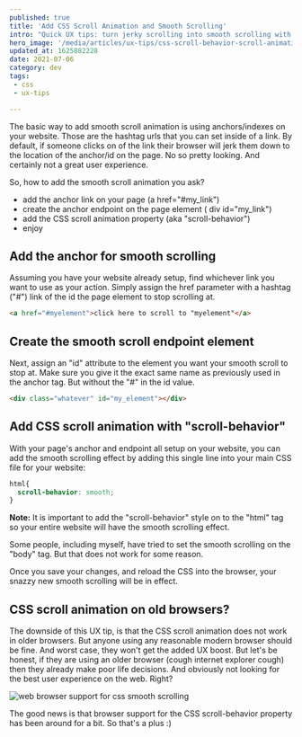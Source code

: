 ```yaml
---
published: true
title: 'Add CSS Scroll Animation and Smooth Scrolling'
intro: "Quick UX tips: turn jerky scrolling into smooth scrolling with a the CSS scroll-behavior property. Make your website's scroll animation buttery smooth."
hero_image: '/media/articles/ux-tips/css-scroll-behavior-scroll-animation-and-smooth-scrolling.jpg'
updated_at: 1625882228
date: 2021-07-06
category: dev
tags:
 - css
 - ux-tips

---
```


The basic way to add smooth scroll animation is using anchors/indexes on your website. Those are the hashtag urls that you can set inside of a link. By default, if someone clicks on of the link their browser will jerk them down to the location of the anchor/id on the page. No so pretty looking. And certainly not a great user experience.

So, how to add the smooth scroll animation you ask?

- add the anchor link on your page (a href="#my_link")
- create the anchor endpoint on the page element ( div id="my_link")
- add the CSS scroll animation property (aka "scroll-behavior")
- enjoy

## Add the anchor for smooth scrolling

Assuming you have your website already setup, find whichever link you want to use as your action. Simply assign the href parameter with a hashtag ("#") link of the id the page element to stop scrolling at.

```html
<a href="#myelement">click here to scroll to "myelement"</a>
```

## Create the smooth scroll endpoint element

Next, assign an "id" attribute to the element you want your smooth scroll to stop at. Make sure you give it the exact same name as previously used in the anchor tag. But without the "#" in the id value.

```html
<div class="whatever" id="my_element"></div>
```

## Add CSS scroll animation with "scroll-behavior"

With your page's anchor and endpoint all setup on your website, you can add the smooth scrolling effect by adding this single line into your main CSS file for your website:

```css
html{
  scroll-behavior: smooth;
}
```

**Note:** It is important to add the "scroll-behavior" style on to the "html" tag so your entire website will have the smooth scrolling effect.

Some people, including myself, have tried to set the smooth scrolling on the "body" tag. But that does not work for some reason.

Once you save your changes, and reload the CSS into the browser, your snazzy new smooth scrolling will be in effect.

## CSS scroll animation on old browsers?

The downside of this UX tip, is that the CSS scroll animation does not work in older browsers. But anyone using any reasonable modern browser should be fine. And worst case, they won't get the added UX boost. But let's be honest, if they are using an older browser (cough internet explorer cough) then they already make poor life decisions. And obviously not looking for the best user experience on the web. Right?

![web browser support for css smooth scrolling](/media/articles/ux-tips/Quick-UX-Tips-CSS-Scroll-Animation-with-Smooth-Scrolling-browser-support.png)

The good news is that browser support for the CSS scroll-behavior property has been around for a bit. So that's a plus :)